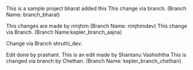 This is a sample project
bharat added this
This change via branch. (Branch Name: branch_bharat)

This changes are made by rimjhim (Branch Name: rimjhimdev)
This change via Branch. (Branch Name:kepler_branch_aajna)

Change via Branch shruthi_dev.

Edit done by prashant.
This is an edit made by Shantanu Vashishtha
This is changed via branch by Chethan. (Branch Name: kepler_branch_chethan) 


